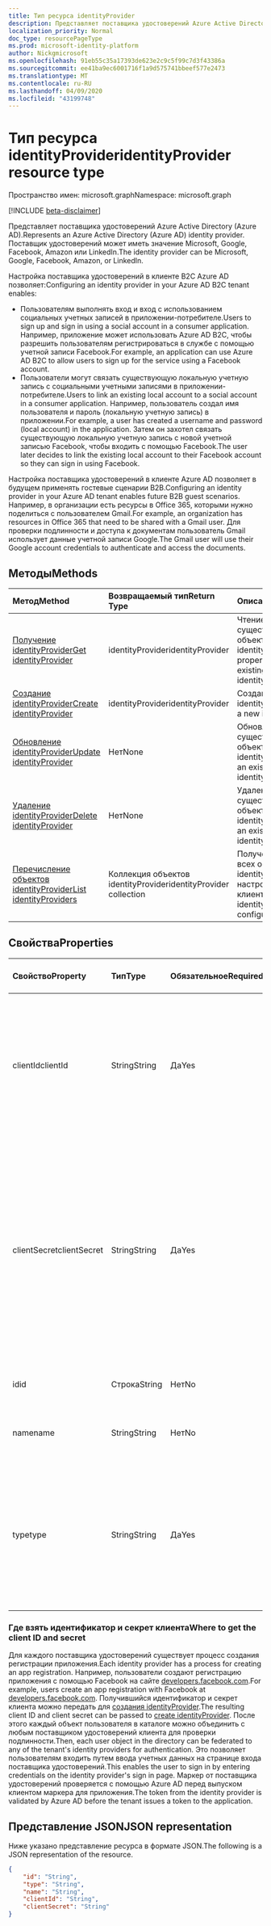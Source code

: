 ```yaml
---
title: Тип ресурса identityProvider
description: Представляет поставщика удостоверений Azure Active Directory (Azure AD). Поставщик удостоверений может иметь значение Microsoft, Google, Facebook, Amazon или LinkedIn.
localization_priority: Normal
doc_type: resourcePageType
ms.prod: microsoft-identity-platform
author: Nickgmicrosoft
ms.openlocfilehash: 91eb55c35a17393de623e2c9c5f99c7d3f43386a
ms.sourcegitcommit: ee41ba9ec6001716f1a9d575741bbeef577e2473
ms.translationtype: MT
ms.contentlocale: ru-RU
ms.lasthandoff: 04/09/2020
ms.locfileid: "43199748"
---
```

# <a name="identityprovider-resource-type"></a><span data-ttu-id="914a3-104">Тип ресурса identityProvider</span><span class="sxs-lookup"><span data-stu-id="914a3-104">identityProvider resource type</span></span>

<span data-ttu-id="914a3-105">Пространство имен: microsoft.graph</span><span class="sxs-lookup"><span data-stu-id="914a3-105">Namespace: microsoft.graph</span></span>

[!INCLUDE [beta-disclaimer](../../includes/beta-disclaimer.md)]

<span data-ttu-id="914a3-106">Представляет поставщика удостоверений Azure Active Directory (Azure AD).</span><span class="sxs-lookup"><span data-stu-id="914a3-106">Represents an Azure Active Directory (Azure AD) identity provider.</span></span> <span data-ttu-id="914a3-107">Поставщик удостоверений может иметь значение Microsoft, Google, Facebook, Amazon или LinkedIn.</span><span class="sxs-lookup"><span data-stu-id="914a3-107">The identity provider can be Microsoft, Google, Facebook, Amazon, or LinkedIn.</span></span>

<span data-ttu-id="914a3-108">Настройка поставщика удостоверений в клиенте B2C Azure AD позволяет:</span><span class="sxs-lookup"><span data-stu-id="914a3-108">Configuring an identity provider in your Azure AD B2C tenant enables:</span></span>

* <span data-ttu-id="914a3-109">Пользователям выполнять вход и вход с использованием социальных учетных записей в приложении-потребителе.</span><span class="sxs-lookup"><span data-stu-id="914a3-109">Users to sign up and sign in using a social account in a consumer application.</span></span> <span data-ttu-id="914a3-110">Например, приложение может использовать Azure AD B2C, чтобы разрешить пользователям регистрироваться в службе с помощью учетной записи Facebook.</span><span class="sxs-lookup"><span data-stu-id="914a3-110">For example, an application can use Azure AD B2C to allow users to sign up for the service using a Facebook account.</span></span>
* <span data-ttu-id="914a3-111">Пользователи могут связать существующую локальную учетную запись с социальными учетными записями в приложении-потребителе.</span><span class="sxs-lookup"><span data-stu-id="914a3-111">Users to link an existing local account to a social account in a consumer application.</span></span> <span data-ttu-id="914a3-112">Например, пользователь создал имя пользователя и пароль (локальную учетную запись) в приложении.</span><span class="sxs-lookup"><span data-stu-id="914a3-112">For example, a user has created a username and password (local account) in the application.</span></span> <span data-ttu-id="914a3-113">Затем он захотел связать существующую локальную учетную запись с новой учетной записью Facebook, чтобы входить с помощью Facebook.</span><span class="sxs-lookup"><span data-stu-id="914a3-113">The user later decides to link the existing local account to their Facebook account so they can sign in using Facebook.</span></span>

<span data-ttu-id="914a3-114">Настройка поставщика удостоверений в клиенте Azure AD позволяет в будущем применять гостевые сценарии B2B.</span><span class="sxs-lookup"><span data-stu-id="914a3-114">Configuring an identity provider in your Azure AD tenant enables future B2B guest scenarios.</span></span> <span data-ttu-id="914a3-115">Например, в организации есть ресурсы в Office 365, которыми нужно поделиться с пользователем Gmail.</span><span class="sxs-lookup"><span data-stu-id="914a3-115">For example, an organization has resources in Office 365 that need to be shared with a Gmail user.</span></span> <span data-ttu-id="914a3-116">Для проверки подлинности и доступа к документам пользователь Gmail использует данные учетной записи Google.</span><span class="sxs-lookup"><span data-stu-id="914a3-116">The Gmail user will use their Google account credentials to authenticate and access the documents.</span></span>

## <a name="methods"></a><span data-ttu-id="914a3-117">Методы</span><span class="sxs-lookup"><span data-stu-id="914a3-117">Methods</span></span>

| <span data-ttu-id="914a3-118">Метод</span><span class="sxs-lookup"><span data-stu-id="914a3-118">Method</span></span>       | <span data-ttu-id="914a3-119">Возвращаемый тип</span><span class="sxs-lookup"><span data-stu-id="914a3-119">Return Type</span></span>  |<span data-ttu-id="914a3-120">Описание</span><span class="sxs-lookup"><span data-stu-id="914a3-120">Description</span></span>|
|:---------------|:--------|:----------|
|[<span data-ttu-id="914a3-121">Получение identityProvider</span><span class="sxs-lookup"><span data-stu-id="914a3-121">Get identityProvider</span></span>](../api/identityprovider-get.md) |<span data-ttu-id="914a3-122">identityProvider</span><span class="sxs-lookup"><span data-stu-id="914a3-122">identityProvider</span></span>|<span data-ttu-id="914a3-123">Чтение свойств существующего объекта identityProvider.</span><span class="sxs-lookup"><span data-stu-id="914a3-123">Read properties of an existing identityProvider.</span></span>|
|[<span data-ttu-id="914a3-124">Создание identityProvider</span><span class="sxs-lookup"><span data-stu-id="914a3-124">Create identityProvider</span></span>](../api/identityprovider-post-identityproviders.md)|<span data-ttu-id="914a3-125">identityProvider</span><span class="sxs-lookup"><span data-stu-id="914a3-125">identityProvider</span></span>|<span data-ttu-id="914a3-126">Создание объекта identityProvider.</span><span class="sxs-lookup"><span data-stu-id="914a3-126">Create a new identityProvider.</span></span>|
|[<span data-ttu-id="914a3-127">Обновление identityProvider</span><span class="sxs-lookup"><span data-stu-id="914a3-127">Update identityProvider</span></span>](../api/identityprovider-update.md)|<span data-ttu-id="914a3-128">Нет</span><span class="sxs-lookup"><span data-stu-id="914a3-128">None</span></span>|<span data-ttu-id="914a3-129">Обновление существующего объекта identityProvider.</span><span class="sxs-lookup"><span data-stu-id="914a3-129">Update an existing identityProvider.</span></span>|
|[<span data-ttu-id="914a3-130">Удаление identityProvider</span><span class="sxs-lookup"><span data-stu-id="914a3-130">Delete identityProvider</span></span>](../api/identityprovider-delete.md)|<span data-ttu-id="914a3-131">Нет</span><span class="sxs-lookup"><span data-stu-id="914a3-131">None</span></span>|<span data-ttu-id="914a3-132">Удаление существующего объекта identityProvider.</span><span class="sxs-lookup"><span data-stu-id="914a3-132">Delete an existing identityProvider.</span></span>|
|[<span data-ttu-id="914a3-133">Перечисление объектов identityProvider</span><span class="sxs-lookup"><span data-stu-id="914a3-133">List identityProviders</span></span>](../api/identityprovider-list.md)|<span data-ttu-id="914a3-134">Коллекция объектов identityProvider</span><span class="sxs-lookup"><span data-stu-id="914a3-134">identityProvider collection</span></span>|<span data-ttu-id="914a3-135">Получение списка всех объектов identityProvider, настроенных в клиенте.</span><span class="sxs-lookup"><span data-stu-id="914a3-135">List all identityProviders configured in a tenant.</span></span>|

## <a name="properties"></a><span data-ttu-id="914a3-136">Свойства</span><span class="sxs-lookup"><span data-stu-id="914a3-136">Properties</span></span>

|<span data-ttu-id="914a3-137">Свойство</span><span class="sxs-lookup"><span data-stu-id="914a3-137">Property</span></span>|<span data-ttu-id="914a3-138">Тип</span><span class="sxs-lookup"><span data-stu-id="914a3-138">Type</span></span>|<span data-ttu-id="914a3-139">Обязательное</span><span class="sxs-lookup"><span data-stu-id="914a3-139">Required</span></span>|<span data-ttu-id="914a3-140">Допускается значение null</span><span class="sxs-lookup"><span data-stu-id="914a3-140">Nullable</span></span>|<span data-ttu-id="914a3-141">Описание</span><span class="sxs-lookup"><span data-stu-id="914a3-141">Description</span></span>|
|:---------------|:--------|:--------|:--------|:----------|
|<span data-ttu-id="914a3-142">clientId</span><span class="sxs-lookup"><span data-stu-id="914a3-142">clientId</span></span>|<span data-ttu-id="914a3-143">String</span><span class="sxs-lookup"><span data-stu-id="914a3-143">String</span></span>|<span data-ttu-id="914a3-144">Да</span><span class="sxs-lookup"><span data-stu-id="914a3-144">Yes</span></span>|<span data-ttu-id="914a3-145">Нет</span><span class="sxs-lookup"><span data-stu-id="914a3-145">No</span></span>|<span data-ttu-id="914a3-146">Идентификатор клиента для приложения.</span><span class="sxs-lookup"><span data-stu-id="914a3-146">The client ID for the application.</span></span> <span data-ttu-id="914a3-147">Это идентификатор клиента, полученный при регистрации приложения с помощью поставщика удостоверений.</span><span class="sxs-lookup"><span data-stu-id="914a3-147">This is the client ID obtained when registering the application with the identity provider.</span></span>|
|<span data-ttu-id="914a3-148">clientSecret</span><span class="sxs-lookup"><span data-stu-id="914a3-148">clientSecret</span></span>|<span data-ttu-id="914a3-149">String</span><span class="sxs-lookup"><span data-stu-id="914a3-149">String</span></span>|<span data-ttu-id="914a3-150">Да</span><span class="sxs-lookup"><span data-stu-id="914a3-150">Yes</span></span>|<span data-ttu-id="914a3-151">Нет</span><span class="sxs-lookup"><span data-stu-id="914a3-151">No</span></span>|<span data-ttu-id="914a3-152">Секрет клиента для приложения.</span><span class="sxs-lookup"><span data-stu-id="914a3-152">The client secret for the application.</span></span> <span data-ttu-id="914a3-153">Это секрет клиента, полученный при регистрации приложения с помощью поставщика удостоверений.</span><span class="sxs-lookup"><span data-stu-id="914a3-153">This is the client secret obtained when registering the application with the identity provider.</span></span> <span data-ttu-id="914a3-154">Только для записи.</span><span class="sxs-lookup"><span data-stu-id="914a3-154">This is write-only.</span></span> <span data-ttu-id="914a3-155">Операция чтения возвращает "\*\*\*\*".</span><span class="sxs-lookup"><span data-stu-id="914a3-155">A read operation will return "\*\*\*\*".</span></span>|
|<span data-ttu-id="914a3-156">id</span><span class="sxs-lookup"><span data-stu-id="914a3-156">id</span></span>|<span data-ttu-id="914a3-157">Строка</span><span class="sxs-lookup"><span data-stu-id="914a3-157">String</span></span>|<span data-ttu-id="914a3-158">Нет</span><span class="sxs-lookup"><span data-stu-id="914a3-158">No</span></span>|<span data-ttu-id="914a3-159">Нет</span><span class="sxs-lookup"><span data-stu-id="914a3-159">No</span></span>|<span data-ttu-id="914a3-160">Идентификатор поставщика удостоверений.</span><span class="sxs-lookup"><span data-stu-id="914a3-160">The ID of the identity provider.</span></span>|
|<span data-ttu-id="914a3-161">name</span><span class="sxs-lookup"><span data-stu-id="914a3-161">name</span></span>|<span data-ttu-id="914a3-162">String</span><span class="sxs-lookup"><span data-stu-id="914a3-162">String</span></span>|<span data-ttu-id="914a3-163">Нет</span><span class="sxs-lookup"><span data-stu-id="914a3-163">No</span></span>|<span data-ttu-id="914a3-164">Нет</span><span class="sxs-lookup"><span data-stu-id="914a3-164">No</span></span>|<span data-ttu-id="914a3-165">Отображаемое имя поставщика удостоверений.</span><span class="sxs-lookup"><span data-stu-id="914a3-165">The display name of the identity provider.</span></span>|
|<span data-ttu-id="914a3-166">type</span><span class="sxs-lookup"><span data-stu-id="914a3-166">type</span></span>|<span data-ttu-id="914a3-167">String</span><span class="sxs-lookup"><span data-stu-id="914a3-167">String</span></span>|<span data-ttu-id="914a3-168">Да</span><span class="sxs-lookup"><span data-stu-id="914a3-168">Yes</span></span>|<span data-ttu-id="914a3-169">Нет</span><span class="sxs-lookup"><span data-stu-id="914a3-169">No</span></span>|<span data-ttu-id="914a3-170">Тип поставщика удостоверений</span><span class="sxs-lookup"><span data-stu-id="914a3-170">The identity provider type.</span></span> <span data-ttu-id="914a3-171">Он должен иметь одно из следующих значений:</span><span class="sxs-lookup"><span data-stu-id="914a3-171">It must be one of the following values:</span></span> <ul><li/><span data-ttu-id="914a3-172">Microsoft</span><span class="sxs-lookup"><span data-stu-id="914a3-172">Microsoft</span></span><li/><span data-ttu-id="914a3-173">Google</span><span class="sxs-lookup"><span data-stu-id="914a3-173">Google</span></span><li/><span data-ttu-id="914a3-174">Amazon</span><span class="sxs-lookup"><span data-stu-id="914a3-174">Amazon</span></span><li/><span data-ttu-id="914a3-175">LinkedIn</span><span class="sxs-lookup"><span data-stu-id="914a3-175">LinkedIn</span></span><li/><span data-ttu-id="914a3-176">Facebook</span><span class="sxs-lookup"><span data-stu-id="914a3-176">Facebook</span></span></ul>|

### <a name="where-to-get-the-client-id-and-secret"></a><span data-ttu-id="914a3-177">Где взять идентификатор и секрет клиента</span><span class="sxs-lookup"><span data-stu-id="914a3-177">Where to get the client ID and secret</span></span>

<span data-ttu-id="914a3-178">Для каждого поставщика удостоверений существует процесс создания регистрации приложения.</span><span class="sxs-lookup"><span data-stu-id="914a3-178">Each identity provider has a process for creating an app registration.</span></span> <span data-ttu-id="914a3-179">Например, пользователи создают регистрацию приложения с помощью Facebook на сайте [developers.facebook.com](https://developers.facebook.com/).</span><span class="sxs-lookup"><span data-stu-id="914a3-179">For example, users create an app registration with Facebook at [developers.facebook.com](https://developers.facebook.com/).</span></span> <span data-ttu-id="914a3-180">Получившийся идентификатор и секрет клиента можно передать для [создания identityProvider](../api/identityprovider-post-identityproviders.md).</span><span class="sxs-lookup"><span data-stu-id="914a3-180">The resulting client ID and client secret can be passed to [create identityProvider](../api/identityprovider-post-identityproviders.md).</span></span> <span data-ttu-id="914a3-181">После этого каждый объект пользователя в каталоге можно объединить с любым поставщиком удостоверений клиента для проверки подлинности.</span><span class="sxs-lookup"><span data-stu-id="914a3-181">Then, each user object in the directory can be federated to any of the tenant's identity providers for authentication.</span></span> <span data-ttu-id="914a3-182">Это позволяет пользователям входить путем ввода учетных данных на странице входа поставщика удостоверений.</span><span class="sxs-lookup"><span data-stu-id="914a3-182">This enables the user to sign in by entering credentials on the identity provider's sign in page.</span></span> <span data-ttu-id="914a3-183">Маркер от поставщика удостоверений проверяется с помощью Azure AD перед выпуском клиентом маркера для приложения.</span><span class="sxs-lookup"><span data-stu-id="914a3-183">The token from the identity provider is validated by Azure AD before the tenant issues a token to the application.</span></span>

## <a name="json-representation"></a><span data-ttu-id="914a3-184">Представление JSON</span><span class="sxs-lookup"><span data-stu-id="914a3-184">JSON representation</span></span>

<span data-ttu-id="914a3-185">Ниже указано представление ресурса в формате JSON.</span><span class="sxs-lookup"><span data-stu-id="914a3-185">The following is a JSON representation of the resource.</span></span>

<!-- {
  "blockType": "resource",
  "@odata.type": "microsoft.graph.IdentityProvider"
} -->

```json
{
    "id": "String",
    "type": "String",
    "name": "String",
    "clientId": "String",
    "clientSecret": "String"
}
```
